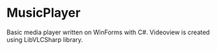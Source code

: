 # MusicPlayer
Basic media player written on WinForms with C#. Videoview is created using LibVLCSharp library.
